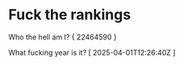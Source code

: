 # Fuck the rankings

Who the hell am I?
{ 22464590 }

What fucking year is it?
[ 2025-04-01T12:26:40Z ]
